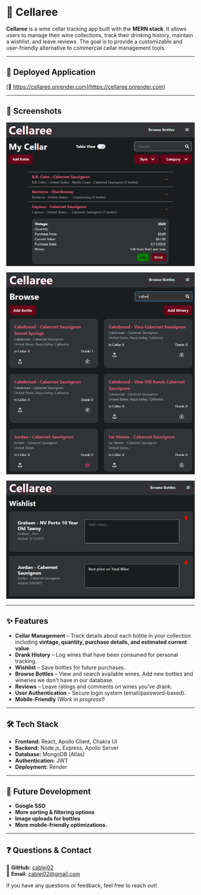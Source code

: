 # 🍷 Cellaree

**Cellaree** is a wine cellar tracking app built with the **MERN stack**. It allows users to manage their wine collections, track their drinking history, maintain a wishlist, and leave reviews. The goal is to provide a customizable and user-friendly alternative to commercial cellar management tools.

---

## **🚀 Deployed Application**  
[🔗 https://cellaree.onrender.com](https://cellaree.onrender.com)

---

## 📸 Screenshots

![Cellar](assets/cellar.png)

![Browse](assets/browse.png)

![Wishlist](assets/wishlist.png)

---

## ✨ Features

- **Cellar Management** – Track details about each bottle in your collection including **vintage, quantity, purchase details, and estimated current value**.
- **Drank History** – Log wines that have been consumed for personal tracking.
- **Wishlist** – Save bottles for future purchases.
- **Browse Bottles** – View and search available wines.  Add new bottles and wineries we don't have in our database.
- **Reviews** – Leave ratings and comments on wines you've drank.
- **User Authentication** – Secure login system (email/password-based).
- **Mobile-Friendly** *(Work in progress!)*

---

## 🛠️ Tech Stack

- **Frontend:** React, Apollo Client, Chakra UI
- **Backend:** Node.js, Express, Apollo Server
- **Database:** MongoDB (Atlas)
- **Authentication:** JWT
- **Deployment:** Render

---

## 🔮 Future Development

- **Google SSO**
- **More sorting & filtering options**
- **Image uploads for bottles**
- **More mobile-friendly optimizations.**

---

## **❓ Questions & Contact**  
📌 **GitHub:** [cablej02](https://github.com/cablej02)  
📧 **Email:** [cablej02@gmail.com](mailto:cablej02@gmail.com)  

If you have any questions or feedback, feel free to reach out!